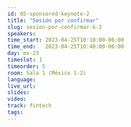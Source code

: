 ```yaml
---
id: 05-sponsored-keynote-2
title: "Sesión por confirmar"
slug: sesion-por-confirmar-k-2
speakers:
time_start: 2023-04-25T10:10:00-06:00
time_end:   2023-04-25T10:40:00-06:00
day: mx-23
timeslot: 1
timeorder: 5
room: Sala 1 (México 1-2)
language: 
live_url: 
slides: 
video: 
track: fintech
tags:
---
```



